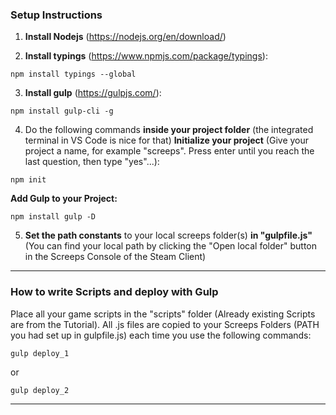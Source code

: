 ### Setup Instructions

1. **Install Nodejs** (https://nodejs.org/en/download/)

2. **Install typings** (https://www.npmjs.com/package/typings):
 ```
 npm install typings --global
 ```
3. **Install gulp** (https://gulpjs.com/):
 ```
 npm install gulp-cli -g
 ```
4. Do the following commands **inside your project folder** (the integrated terminal in VS Code is nice for that)
 **Initialize your project** (Give your project a name, for example "screeps". Press enter until you reach the last question, then type "yes"...):
 ```
 npm init
 ```
 **Add Gulp to your Project:**
 ```
 npm install gulp -D
 ```
5. **Set the path constants** to your local screeps folder(s) **in "gulpfile.js"** (You can find your local path by clicking the "Open local folder" button in the Screeps Console of the Steam Client)

---

### How to write Scripts and deploy with Gulp
Place all your game scripts in the "scripts" folder (Already existing Scripts are from the Tutorial).
All .js files are copied to your Screeps Folders (PATH you had set up in gulpfile.js) each time you use the following commands:

 ```
 gulp deploy_1
 ```
 or
 ```
 gulp deploy_2
 ```
---